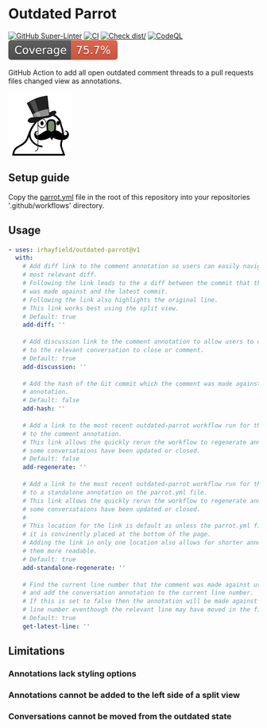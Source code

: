 # Outdated Parrot

[![GitHub Super-Linter](https://github.com/actions/typescript-action/actions/workflows/linter.yml/badge.svg)](https://github.com/IRHayfield/outdated-parrot/actions/workflows/linter.yml?query=branch%3Amain)
[![CI](https://github.com/actions/typescript-action/actions/workflows/ci.yml/badge.svg)](https://github.com/IRHayfield/outdated-parrot/actions/workflows/ci.yml?query=branch%3Amain)
[![Check dist/](https://github.com/actions/typescript-action/actions/workflows/check-dist.yml/badge.svg)](https://github.com/IRHayfield/outdated-parrot/actions/workflows/check-dist.yml?query=branch%3Amain)
[![CodeQL](https://github.com/actions/typescript-action/actions/workflows/codeql-analysis.yml/badge.svg)](https://github.com/IRHayfield/outdated-parrot/actions/workflows/codeql-analysis.yml?query=branch%3Amain)
![Coverage](./badges/coverage.svg)

GitHub Action to add all open outdated comment threads to a pull requests files
changed view as annotations.

[![gentleman parrot](./images/gentlemanparrot.gif)](https://cultofthepartyparrot.com/)

## Setup guide

Copy the [parrot.yml](./parrot.yml) file in the root of this repository into
your repositories '.github/workflows' directory.

## Usage

```yaml
- uses: irhayfield/outdated-parrot@v1
  with:
    # Add diff link to the comment annotation so users can easily navigate to the
    # most relevant diff.
    # Following the link leads to the a diff between the commit that the comment
    # was made against and the latest commit.
    # Following the link also highlights the original line.
    # This link works best using the split view.
    # Default: true
    add-diff: ''

    # Add discussion link to the comment annotation to allow users to quickly navigate
    # to the relevant conversation to close or comment.
    # Default: true
    add-discussion: ''

    # Add the hash of the Git commit which the comment was made against to the comment
    # annotation.
    # Default: false
    add-hash: ''

    # Add a link to the most recent outdated-parrot workflow run for the pull request
    # to the comment annotation.
    # This link allows the quickly rerun the workflow to regenerate annotations if
    # some conversataions have been updated or closed.
    # Default: false
    add-regenerate: ''

    # Add a link to the most recent outdated-parrot workflow run for the pull request
    # to a standalone annotation on the parrot.yml file.
    # This link allows the quickly rerun the workflow to regenerate annotations if
    # some conversataions have been updated or closed.
    #
    # This location for the link is default as unless the parrot.yml file is changed
    # it is convinently placed at the bottom of the page.
    # Adding the link in only one location also allows for shorter annotations making
    # them more readable.
    # Default: true
    add-standalone-regenerate: ''

    # Find the current line number that the comment was made against using Git blame
    # and add the conversation annotation to the current line number.
    # If this is set to false then the annotation will be made against the original
    # line number eventhough the relevant line may have moved in the file.
    # Default: true
    get-latest-line: ''
```

## Limitations

### Annotations lack styling options

### Annotations cannot be added to the left side of a split view

### Conversations cannot be moved from the outdated state
